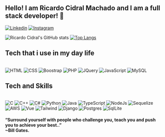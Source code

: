 
## Hello! I am Ricardo Cidral Machado and I am a full stack developer! 👋

[![Linkedin](https://img.shields.io/badge/LinkedIn-0077B5?style=for-the-badge&logo=linkedin&logoColor=white)](https://www.linkedin.com/in/ricardo-cidral-machado/)
[![Instagram](https://img.shields.io/badge/Instagram-E4405F?style=for-the-badge&logo=instagram&logoColor=white)](https://www.instagram.com/rcidral_/)

![Ricardo Cidral's GitHub stats](https://github-readme-stats.vercel.app/api?username=rcidral&show_icons=true&theme=radical)
[![Top Langs](https://github-readme-stats.vercel.app/api/top-langs/?username=rcidral&layout=compact&theme=radical&card_width=350px)](https://github.com/anuraghazra/github-readme-stats)




## Tech that i use in my day life

<div style="display: inline_block"><br/>
    <img aligh="center" alt="HTML" src="https://img.shields.io/badge/HTML5-E34F26?style=for-the-badge&logo=html5&logoColor=white"/>
    <img aligh="center" alt="CSS" src="https://img.shields.io/badge/CSS3-1572B6?style=for-the-badge&logo=css3&logoColor=white"/>
    <img aligh="center" alt="Boostrap" src="https://img.shields.io/badge/Bootstrap-563D7C?style=for-the-badge&logo=bootstrap&logoColor=white"/>
    <img aligh="center" alt="PHP" src="https://img.shields.io/badge/PHP-777BB4?style=for-the-badge&logo=php&logoColor=white"/>
    <img aligh="center" alt="JQuery" src="https://img.shields.io/badge/jQuery-0769AD?style=for-the-badge&logo=jquery&logoColor=white"/>
    <img aligh="center" alt="JavaScript" src="https://img.shields.io/badge/JavaScript-F7DF1E?style=for-the-badge&logo=javascript&logoColor=black"/>
    <img aligh="center" alt="MySQL" src="https://img.shields.io/badge/MySQL-005C84?style=for-the-badge&logo=mysql&logoColor=white"/>
</div>

## Tech and Skills

<div style="display: inline_block"><br/>
    <img aligh="center" alt="C" src="https://img.shields.io/badge/C-00599C?style=for-the-badge&logo=c&logoColor=white"/>
    <img aligh="center" alt="C++" src="https://img.shields.io/badge/C%2B%2B-00599C?style=for-the-badge&logo=c%2B%2B&logoColor=white"/>
    <img aligh="center" alt="C#" src="https://img.shields.io/badge/C%23-239120?style=for-the-badge&logo=c-sharp&logoColor=white"/>
    <img aligh="center" alt="Python" src="https://img.shields.io/badge/Python-14354C?style=for-the-badge&logo=python&logoColor=white"/>
    <img aligh="center" alt="Java" src="https://img.shields.io/badge/Java-ED8B00?style=for-the-badge&logo=java&logoColor=white"/>
    <img aligh="center" alt="TypeScript" src="https://img.shields.io/badge/TypeScript-007ACC?style=for-the-badge&logo=typescript&logoColor=white"/>
    <img aligh="center" alt="NodeJs" src="https://img.shields.io/badge/Node.js-43853D?style=for-the-badge&logo=node.js&logoColor=white"/>
    <img aligh="center" alt="Sequelize" src="https://img.shields.io/badge/Sequelize-52B0E7?style=for-the-badge&logo=Sequelize&logoColor=white"/>
    <img aligh="center" alt="AWS" src="https://img.shields.io/badge/Amazon_AWS-232F3E?style=for-the-badge&logo=amazon-aws&logoColor=white"/>
    <img aligh="center" alt="Vue" src="https://img.shields.io/badge/Vue.js-35495E?style=for-the-badge&logo=vue.js&logoColor=4FC08D"/>
    <img aligh="center" alt="Tailwind" src="https://img.shields.io/badge/Tailwind_CSS-38B2AC?style=for-the-badge&logo=tailwind-css&logoColor=white"/>
    <img aligh="center" alt="Django" src="https://img.shields.io/badge/Django-092E20?style=for-the-badge&logo=django&logoColor=white"/>
    <img aligh="center" alt="Postgres" src="https://img.shields.io/badge/PostgreSQL-316192?style=for-the-badge&logo=postgresql&logoColor=white"/>
    <img aligh="center" alt="SqlLite" src="https://img.shields.io/badge/SQLite-07405E?style=for-the-badge&logo=sqlite&logoColor=white"/>
</div>


#### “Surround yourself with people who challenge you, teach you and push you to achieve your best..” </br>~Bill Gates.
